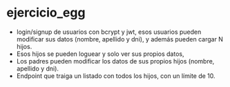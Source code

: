 # ejercicio_egg

- login/signup de usuarios con bcrypt y jwt, esos usuarios pueden modificar sus datos (nombre, apellido y dni), y además pueden cargar N hijos. 
- Esos hijos se pueden loguear y solo ver sus propios datos,
- Los padres pueden modificar los datos de sus propios hijos (nombre, apellido y dni).
- Endpoint que traiga un listado con todos los hijos, con un límite de 10.
